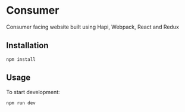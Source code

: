 # Consumer
Consumer facing website built using Hapi, Webpack, React and Redux

## Installation

```
npm install
```

## Usage

To start development:
```
npm run dev
```
